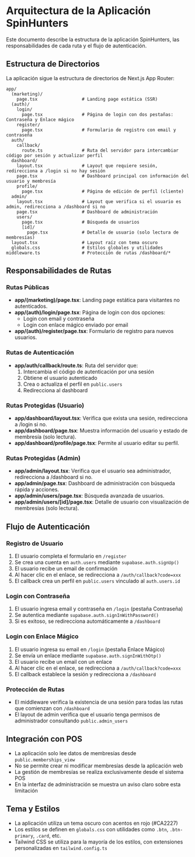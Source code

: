 # Arquitectura de la Aplicación SpinHunters

Este documento describe la estructura de la aplicación SpinHunters, las responsabilidades de cada ruta y el flujo de autenticación.

## Estructura de Directorios

La aplicación sigue la estructura de directorios de Next.js App Router:

```
app/
  (marketing)/
    page.tsx                 # Landing page estática (SSR)
  (auth)/
    login/
      page.tsx               # Página de login con dos pestañas: Contraseña y Enlace mágico
    register/
      page.tsx               # Formulario de registro con email y contraseña
  auth/
    callback/
      route.ts               # Ruta del servidor para intercambiar código por sesión y actualizar perfil
  dashboard/
    layout.tsx               # Layout que requiere sesión, redirecciona a /login si no hay sesión
    page.tsx                 # Dashboard principal con información del usuario y membresía
    profile/
      page.tsx               # Página de edición de perfil (cliente)
  admin/
    layout.tsx               # Layout que verifica si el usuario es admin, redirecciona a /dashboard si no
    page.tsx                 # Dashboard de administración
    users/
      page.tsx               # Búsqueda de usuarios
      [id]/
        page.tsx             # Detalle de usuario (solo lectura de membresías)
  layout.tsx                 # Layout raíz con tema oscuro
  globals.css                # Estilos globales y utilidades
middleware.ts                # Protección de rutas /dashboard/*
```

## Responsabilidades de Rutas

### Rutas Públicas

- **app/(marketing)/page.tsx**: Landing page estática para visitantes no autenticados.
- **app/(auth)/login/page.tsx**: Página de login con dos opciones:
  - Login con email y contraseña
  - Login con enlace mágico enviado por email
- **app/(auth)/register/page.tsx**: Formulario de registro para nuevos usuarios.

### Rutas de Autenticación

- **app/auth/callback/route.ts**: Ruta del servidor que:
  1. Intercambia el código de autenticación por una sesión
  2. Obtiene el usuario autenticado
  3. Crea o actualiza el perfil en `public.users`
  4. Redirecciona al dashboard

### Rutas Protegidas (Usuario)

- **app/dashboard/layout.tsx**: Verifica que exista una sesión, redirecciona a /login si no.
- **app/dashboard/page.tsx**: Muestra información del usuario y estado de membresía (solo lectura).
- **app/dashboard/profile/page.tsx**: Permite al usuario editar su perfil.

### Rutas Protegidas (Admin)

- **app/admin/layout.tsx**: Verifica que el usuario sea administrador, redirecciona a /dashboard si no.
- **app/admin/page.tsx**: Dashboard de administración con búsqueda rápida y acciones.
- **app/admin/users/page.tsx**: Búsqueda avanzada de usuarios.
- **app/admin/users/[id]/page.tsx**: Detalle de usuario con visualización de membresías (solo lectura).

## Flujo de Autenticación

### Registro de Usuario

1. El usuario completa el formulario en `/register`
2. Se crea una cuenta en `auth.users` mediante `supabase.auth.signUp()`
3. El usuario recibe un email de confirmación
4. Al hacer clic en el enlace, se redirecciona a `/auth/callback?code=xxx`
5. El callback crea un perfil en `public.users` vinculado al `auth.users.id`

### Login con Contraseña

1. El usuario ingresa email y contraseña en `/login` (pestaña Contraseña)
2. Se autentica mediante `supabase.auth.signInWithPassword()`
3. Si es exitoso, se redirecciona automáticamente a `/dashboard`

### Login con Enlace Mágico

1. El usuario ingresa su email en `/login` (pestaña Enlace Mágico)
2. Se envía un enlace mediante `supabase.auth.signInWithOtp()`
3. El usuario recibe un email con un enlace
4. Al hacer clic en el enlace, se redirecciona a `/auth/callback?code=xxx`
5. El callback establece la sesión y redirecciona a `/dashboard`

### Protección de Rutas

- El middleware verifica la existencia de una sesión para todas las rutas que comienzan con `/dashboard`
- El layout de admin verifica que el usuario tenga permisos de administrador consultando `public.admin_users`

## Integración con POS

- La aplicación solo lee datos de membresías desde `public.memberships_view`
- No se permite crear ni modificar membresías desde la aplicación web
- La gestión de membresías se realiza exclusivamente desde el sistema POS
- En la interfaz de administración se muestra un aviso claro sobre esta limitación

## Tema y Estilos

- La aplicación utiliza un tema oscuro con acentos en rojo (#CA2227)
- Los estilos se definen en `globals.css` con utilidades como `.btn`, `.btn-primary`, `.card`, etc.
- Tailwind CSS se utiliza para la mayoría de los estilos, con extensiones personalizadas en `tailwind.config.ts`